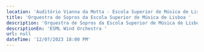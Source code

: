 ```yaml
---
location: 'Auditório Vianna da Motta - Escola Superior de Música de Lisboa '
title: 'Orquestra de Sopros da Escola Superior de Música de Lisboa '
description: 'Orquestra de Sopros da Escola Superior de Música de Lisboa '
descriptionEn: 'ESML Wind Orchestra '
url: null
dateTime: '12/07/2023 18:00 PM'
---
```


